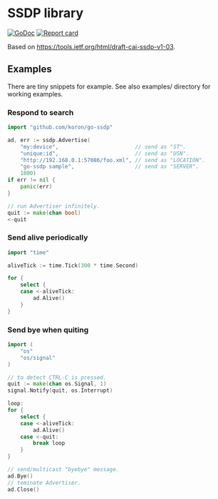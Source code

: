 # SSDP library

[![GoDoc](https://godoc.org/github.com/koron/go-ssdp?status.svg)](http://godoc.org/github.com/koron/go-ssdp)
[![Report card](https://goreportcard.com/badge/github.com/koron/go-ssdp)](https://goreportcard.com/report/github.com/koron/go-ssdp)

Based on <https://tools.ietf.org/html/draft-cai-ssdp-v1-03>.

## Examples

There are tiny snippets for example.  See also examples/ directory for working
examples.

### Respond to search

```go
import "github.com/koron/go-ssdp"

ad, err := ssdp.Advertise(
    "my:device",                        // send as "ST".
    "unique:id",                        // send as "USN".
    "http://192.168.0.1:57086/foo.xml", // send as "LOCATION".
    "go-ssdp sample",                   // send as "SERVER".
    1800)
if err != nil {
    panic(err)
}

// run Advertiser infinitely.
quit := make(chan bool)
<-quit
```

### Send alive periodically

```go
import "time"

aliveTick := time.Tick(300 * time.Second)

for {
    select {
    case <-aliveTick:
        ad.Alive()
    }
}
```

### Send bye when quiting

```go
import (
    "os"
    "os/signal"
)

// to detect CTRL-C is pressed.
quit := make(chan os.Signal, 1)
signal.Notify(quit, os.Interrupt)

loop:
for {
    select {
    case <-aliveTick:
        ad.Alive()
    case <-quit:
        break loop
    }
}

// send/multicast "byebye" message.
ad.Bye()
// teminate Advertiser.
ad.Close()
```
